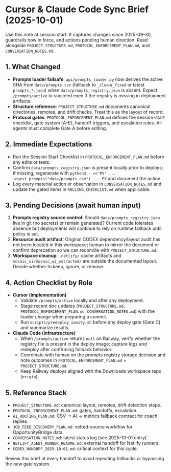# Cursor & Claude Code Sync Brief (2025-10-01)

Use this note at session start. It captures changes since 2025-09-30, guardrails now in force, and actions pending human direction. Read alongside `PROJECT_STRUCTURE.md`, `PROTOCOL_ENFORCEMENT_PLAN.md`, and `CONVERSATION_NOTES.md`.

## 1. What Changed
- **Prompts loader failsafe**: `api/prompts_loader.py` now derives the active SHA from `data/prompts.csv` (fallback to `_clean`/`_fixed` or latest `prompts_*.json`) when `data/prompts_registry.json` is absent. Expect `/prompts/active` to succeed even if the registry is missing in deployment artifacts.
- **Structure reference**: `PROJECT_STRUCTURE.md` documents canonical directories, remotes, and drift checks. Treat this as the layout of record.
- **Protocol gates**: `PROTOCOL_ENFORCEMENT_PLAN.md` defines the session-start checklist, gate system (A–E), handoff triggers, and escalation rules. All agents must complete Gate A before editing.

## 2. Immediate Expectations
- Run the Session Start Checklist in `PROTOCOL_ENFORCEMENT_PLAN.md` before any edits or tests.
- Confirm `data/prompts_registry.json` is present locally prior to deploys; if missing, regenerate with `python3 - <<'PY' ... ingest_prompts("data/prompts.csv") ... PY` and document the action.
- Log every material action or observation in `CONVERSATION_NOTES.md` and update the gated items in `ROLLING_CHECKLIST.md` when applicable.

## 3. Pending Decisions (await human input)
1. **Prompts registry source control**: Should `data/prompts_registry.json` live in git (no secrets) or remain generated? Current code tolerates absence but deployments will continue to rely on runtime fallback until policy is set.
2. **Resource audit artifact**: Original CODEX dependency/layout audit has not been located in this workspace; human to mirror the document or confirm deprecation so we can reconcile with `PROJECT_STRUCTURE.md`.
3. **Workspace cleanup**: `.netlify/` cache artifacts and `mosaic_ui/mosaic_ui_extracted/` are outside the documented layout. Decide whether to keep, ignore, or remove.

## 4. Action Checklist by Role
- **Cursor (implementation)**
  - Validate `/prompts/active` locally and after any deployment.
  - Stage recent doc updates (`PROJECT_STRUCTURE.md`, `PROTOCOL_ENFORCEMENT_PLAN.md`, `CONVERSATION_NOTES.md`) with the loader change when preparing a commit.
  - Run `scripts/predeploy_sanity.sh` before any deploy gate (Gate C) and summarize results.
- **Claude Code (infrastructure)**
  - When `/prompts/active` returns `null` on Railway, verify whether the registry file is present in the deploy image; capture logs and redeploy after confirming fallback behavior.
  - Coordinate with human on the prompts registry storage decision and note outcomes in `PROTOCOL_ENFORCEMENT_PLAN.md` + `PROJECT_STRUCTURE.md`.
  - Keep Railway deploys aligned with the Downloads workspace repo (`origin`).

## 5. Reference Stack
- `PROJECT_STRUCTURE.md`: canonical layout, remotes, drift detection steps.
- `PROTOCOL_ENFORCEMENT_PLAN.md`: gates, handoffs, escalation.
- `AI_ROUTING_PLAN.md`: CSV → AI → metrics fallback contract for coach replies.
- `JOB_FEED_DISCOVERY_PLAN.md`: vetted-source workflow for OpportunityBridge data.
- `CONVERSATION_NOTES.md`: latest status log (see 2025-10-01 entry).
- `NETLIFY_AGENT_RUNNER_README.md`: external handoff for Netlify runners.
- `CODEX_HANDOFF_2025-10-01.md`: critical context for this cycle.

Review this brief at every handoff to avoid repeating fallbacks or bypassing the new gate system.
